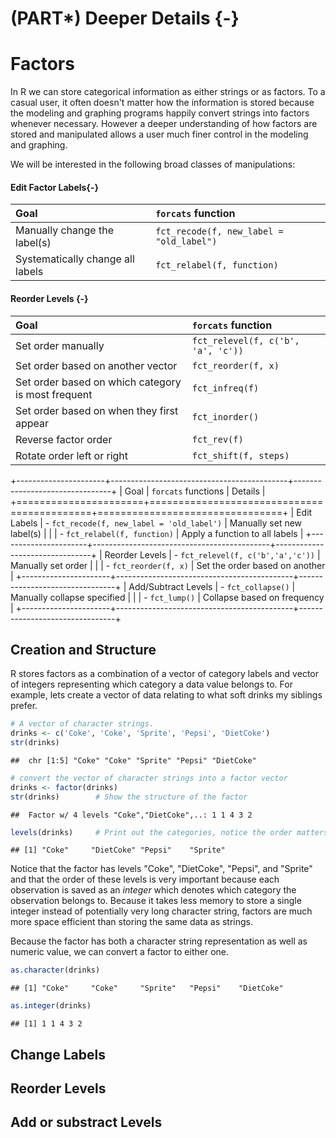 # (PART\*) Deeper Details {-}

# Factors
In R we can store categorical information as either strings or as factors. To a casual user, it often doesn't matter how the information is stored because the modeling and graphing programs happily convert strings into factors whenever necessary. However a deeper understanding of how factors are stored and manipulated allows a user much finer control in the modeling and graphing.

We will be interested in the following broad classes of manipulations:

#### Edit Factor Labels{-}

| Goal                             |  `forcats` function                                  |
|:---------------------------------|:-----------------------------------------------------|
| Manually change the label(s)     | `fct_recode(f, new_label = "old_label")`             |
| Systematically change all labels | `fct_relabel(f, function)`                           |


#### Reorder Levels {-}

| Goal                             |  `forcats` function                                  |
|:---------------------------------|:-----------------------------------------------------|
| Set order manually               | `fct_relevel(f, c('b', 'a', 'c'))`                   |
| Set order based on another vector | `fct_reorder(f, x)`                                 |
| Set order based on which category is most frequent       | `fct_infreq(f)`              |
| Set order based on when they first appear                | `fct_inorder()`              |
| Reverse factor order  | `fct_rev(f)`   |
| Rotate order left or right      | `fct_shift(f, steps)` |



+----------------------+--------------------------------------------+--------------------------------+
|  Goal                |  `forcats` functions                       |  Details                       |
+======================+============================================+================================+
| Edit Labels          | - `fct_recode(f, new_label = 'old_label')` | Manually set new label(s)      |
|                      | - `fct_relabel(f, function)`               | Apply a function to all labels |
+----------------------+--------------------------------------------+--------------------------------+
| Reorder Levels       | - `fct_relevel(f, c('b','a','c'))`         | Manually set order             |
|                      | - `fct_reorder(f, x)`                      | Set the order based on another |
+----------------------+--------------------------------------------+--------------------------------+
| Add/Subtract Levels  | - `fct_collapse()`                         | Manually collapse specified    |
|                      | - `fct_lump()`                             | Collapse based on frequency    |
+----------------------+--------------------------------------------+--------------------------------+



## Creation and Structure
R stores factors as a combination of a vector of category labels and vector of integers representing which category a data value belongs to. For example, lets create a vector of data relating to what soft drinks my siblings prefer.

```r
# A vector of character strings.
drinks <- c('Coke', 'Coke', 'Sprite', 'Pepsi', 'DietCoke')
str(drinks)
```

```
##  chr [1:5] "Coke" "Coke" "Sprite" "Pepsi" "DietCoke"
```

```r
# convert the vector of character strings into a factor vector
drinks <- factor(drinks)
str(drinks)        # Show the structure of the factor
```

```
##  Factor w/ 4 levels "Coke","DietCoke",..: 1 1 4 3 2
```

```r
levels(drinks)     # Print out the categories, notice the order matters!
```

```
## [1] "Coke"     "DietCoke" "Pepsi"    "Sprite"
```

Notice that the factor has levels "Coke", "DietCoke", "Pepsi", and "Sprite" and that the order of these levels is very important because each observation is saved as an *integer* which denotes which category the observation belongs to. Because it takes less memory to store a single integer instead of potentially very long character string, factors are much more space efficient than storing the same data as strings.

Because the factor has both a character string representation as well as numeric value, we can convert a factor to either one.

```r
as.character(drinks)
```

```
## [1] "Coke"     "Coke"     "Sprite"   "Pepsi"    "DietCoke"
```

```r
as.integer(drinks)
```

```
## [1] 1 1 4 3 2
```


## Change Labels

## Reorder Levels

## Add or substract Levels


